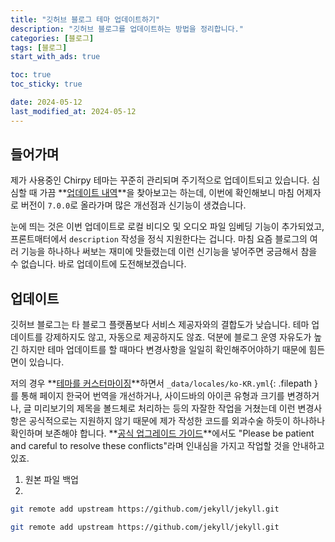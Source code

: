 ```yaml
---
title: "깃허브 블로그 테마 업데이트하기"
description: "깃허브 블로그를 업데이트하는 방법을 정리합니다."
categories: [블로그]
tags: [블로그]
start_with_ads: true

toc: true
toc_sticky: true

date: 2024-05-12
last_modified_at: 2024-05-12
---
```


## **들어가며**

제가 사용중인 Chirpy 테마는 꾸준히 관리되며 주기적으로 업데이트되고 있습니다. 심심할 때 가끔 **[업데이트 내역](https://github.com/cotes2020/jekyll-theme-chirpy/blob/master/docs/CHANGELOG.md)**을 찾아보고는 하는데, 이번에 확인해보니 마침 어제자로 버전이 `7.0.0`로 올라가며 많은 개선점과 신기능이 생겼습니다.

눈에 띄는 것은 이번 업데이트로 로컬 비디오 및 오디오 파일 임베딩 기능이 추가되었고, 프론트매터에서 `description` 작성을 정식 지원한다는 겁니다. 마침 요즘 블로그의 여러 기능을 하나하나 써보는 재미에 맛들렸는데 이런 신기능을 넣어주면 궁금해서 참을 수 없습니다. 바로 업데이트에 도전해보겠습니다.

## **업데이트**

깃허브 블로그는 타 블로그 플랫폼보다 서비스 제공자와의 결합도가 낮습니다. 테마 업데이트를 강제하지도 않고, 자동으로 제공하지도 않죠. 덕분에 블로그 운영 자유도가 높긴 하지만 테마 업데이트를 할 때마다 변경사항을 일일히 확인해주어야하기 때문에 힘든 면이 있습니다.

저의 경우 **[테마를 커스터마이징](https://hynrng.github.io/posts/first-blog-customization/)**하면서 `_data/locales/ko-KR.yml`{: .filepath }를 통해 페이지 한국어 번역을 개선하거나, 사이드바의 아이콘 유형과 크기를 변경하거나, 글 미리보기의 제목을 볼드체로 처리하는 등의 자잘한 작업을 거쳤는데 이런 변경사항은 공식적으로는 지원하지 않기 때문에 제가 작성한 코드를 외과수술 하듯이 하나하나 확인하며 보존해야 합니다. **[공식 업그레이드 가이드](https://github.com/cotes2020/jekyll-theme-chirpy/wiki/Upgrade-Guide)**에서도 "Please be patient and careful to resolve these conflicts"라며 인내심을 가지고 작업할 것을 안내하고 있죠.

1. 원본 파일 백업
2. 

```bash
git remote add upstream https://github.com/jekyll/jekyll.git
```

```bash
git remote add upstream https://github.com/jekyll/jekyll.git
```